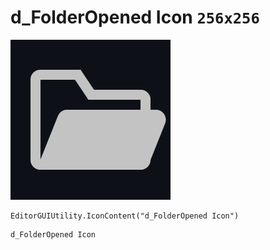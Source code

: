 # d_FolderOpened Icon `256x256`
<img src="/img/d_FolderOpened%20Icon.png" width=256 height=256>

``` CSharp
EditorGUIUtility.IconContent("d_FolderOpened Icon")
```
```
d_FolderOpened Icon
```
